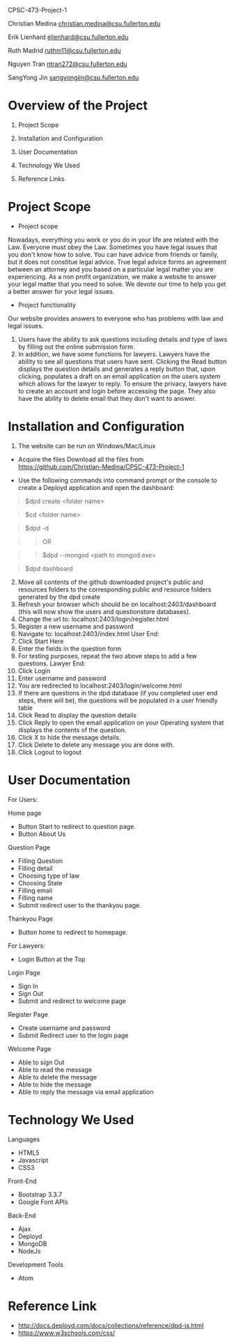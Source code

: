 CPSC-473-Project-1

Christian Medina christian.medina@csu.fullerton.edu

Erik Lienhard elienhard@csu.fullerton.edu

Ruth Madrid ruthm11@csu.fullerton.edu

Nguyen Tran ntran272@csu.fullerton.edu

SangYong Jin sangyongjin@csu.fullerton.edu

# Overview of the Project

1. Project Scope

2. Installation and Configuration

3. User Documentation

4. Technology We Used

5. Reference Links

# Project Scope

+ Project scope

Nowadays, everything you work or you do in your life are related with the Law. Everyone must obey the Law.
Sometimes you have legal issues that you don't know how to solve. You can have advice from friends or family,
but it does not constitue legal advice. True legal advice forms an agreement between an attorney and you
based on a particular legal matter you are experiencing. As a non profit organization, we make a website to answer 
your legal matter that you need to solve. We devote our time to help you get a better answer for your legal issues. 

+ Project functionality

Our website provides answers to everyone who has problems with law and legal issues.
1. Users have the ability to ask questions including details and type of laws by filling out the
online submission form.
2. In addition, we have some functions for lawyers. Lawyers have the ability to see all questions that users have sent. Clicking the Read button displays the question details and generates a reply button that, upon clicking, populates a draft on an email application on the users system which allows for the lawyer to reply.
To ensure the privacy, lawyers have to create an account and login before accessing the page. They also have the ability to 
delete email that they don't want to answer.


# Installation and Configuration

1. The website can be run on Windows/Mac/Linux

+ Acquire the files
Download all the files from https://github.com/Christian-Medina/CPSC-473-Project-1

+ Use the following commands into command prompt or the console to create a Deployd application and open the dashboard:
> $dpd create \<folder name\>

> $cd \<folder name\>

> $dpd -d

>>OR

>> $dpd --mongod \<path to mongod.exe\>

> $dpd dashboard


2. Move all contents of the github downloaded project's public and resources folders to the corresponding public and resource folders generated by the dpd create
3. Refresh your browser which should be on localhost:2403/dashboard (this will now show the users and questionstore databases).
4. Change the url to: localhost:2403/login/register.html
5. Register a new username and password
6. Navigate to: localhost:2403/index.html
User End:
7. Click Start Here
8. Enter the fields in the question form
9. For testing purposes, repeat the two above steps to add a few questions.
Lawyer End:
7. Click Login
8. Enter username and password
9. You are redirected to localhost:2403/login/welcome.html
10. If there are questions in the dpd database (if you completed user end steps, there will be), the questions will be populated in a user friendly table
11. Click Read to display the question details
12. Click Reply to open the email application on your Operating system that displays the contents of the question.
13. Click X to hide the message details.
14. Click Delete to delete any message you are done with.
15. Click Logout to logout

# User Documentation

For Users:

Home page
+ Button Start to redirect to question page.
+ Button About Us

Question Page
+ Filling Question
+ Filling detail
+ Choosing type of law
+ Choosing State
+ Filling email
+ Filling name
+ Submit redirect user to the thankyou page.

Thankyou Page
+ Button home to redirect to homepage.

For Lawyers:

+ Login Button at the Top

Login Page
+ Sign In
+ Sign Out
+ Submit and redirect to welcome page

Register Page
+ Create username and password
+ Submit Redirect user to the login page

Welcome Page
+ Able to sign Out
+ Able to read the message
+ Able to delete the message
+ Able to hide the message
+ Able to reply the message via email application


# Technology We Used

Languages
+ HTML5
+ Javascript
+ CSS3

Front-End
+ Bootstrap 3.3.7
+ Google Font APIs

Back-End
+ Ajax
+ Deployd
+ MongoDB
+ NodeJs

Development Tools
+ Atom

# Reference Link

+ http://docs.deployd.com/docs/collections/reference/dpd-js.html
+ https://www.w3schools.com/css/


